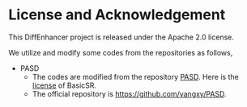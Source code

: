 # License and Acknowledgement

This DiffEnhancer project is released under the Apache 2.0 license.

We utilize and modify some codes from the repositories as follows,

- PASD
  - The codes are modified from the repository [PASD](https://github.com/yangxy/PASD). Here is the [license](LICENSE-PASD) of BasicSR.
  - The official repository is <https://github.com/yangxy/PASD>.


